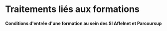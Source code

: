 # Traitements liés aux formations

#### Conditions d'entrée d'une formation au sein des SI Affelnet et Parcoursup

